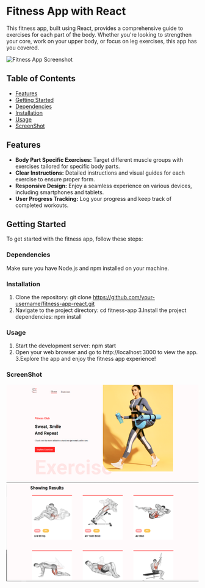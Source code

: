# Fitness App with React

This fitness app, built using React, provides a comprehensive guide to exercises for each part of the body. Whether you're looking to strengthen your core, work on your upper body, or focus on leg exercises, this app has you covered.

![Fitness App Screenshot](./screenshots/app-screenshot.png)

## Table of Contents

- [Features](#features)
- [Getting Started](#getting-started)
- [Dependencies](#dependencies)
- [Installation](#installation)
- [Usage](#usage)
- [ScreenShot](#ScreenShot)

## Features

- **Body Part Specific Exercises:** Target different muscle groups with exercises tailored for specific body parts.
- **Clear Instructions:** Detailed instructions and visual guides for each exercise to ensure proper form.
- **Responsive Design:** Enjoy a seamless experience on various devices, including smartphones and tablets.
- **User Progress Tracking:** Log your progress and keep track of completed workouts.

## Getting Started

To get started with the fitness app, follow these steps:

### Dependencies

Make sure you have Node.js and npm installed on your machine.

### Installation

1. Clone the repository:
   git clone https://github.com/your-username/fitness-app-react.git
2. Navigate to the project directory:
   cd fitness-app
3.Install the project dependencies:
   npm install
### Usage

1. Start the development server:
   npm start
2. Open your web browser and go to http://localhost:3000 to view the app.
3.Explore the app and enjoy the fitness app experience!

### ScreenShot
![YouTube Logo](https://github.com/SOUHAILBENBRIK/fitness-app/blob/master/public/s1.PNG)
![YouTube Logo](https://github.com/SOUHAILBENBRIK/fitness-app/blob/master/public/s2.PNG)

